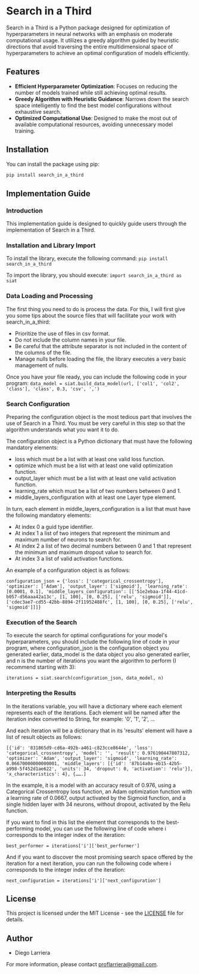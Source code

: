 # Search in a Third

Search in a Third is a Python package designed for optimization of hyperparameters in neural networks with an emphasis on moderate computational usage. It utilizes a greedy algorithm guided by heuristic directions that avoid traversing the entire multidimensional space of hyperparameters to achieve an optimal configuration of models efficiently.

## Features

- **Efficient Hyperparameter Optimization**: Focuses on reducing the number of models trained while still achieving optimal results.
- **Greedy Algorithm with Heuristic Guidance**: Narrows down the search space intelligently to find the best model configurations without exhaustive search.
- **Optimized Computational Use**: Designed to make the most out of available computational resources, avoiding unnecessary model training.

## Installation

You can install the package using pip:

```bash
pip install search_in_a_third
```

## Implementation Guide

### Introduction
This implementation guide is designed to quickly guide users through the implementation of Search in a Third.

### Installation and Library Import
To install the library, execute the following command:
```pip install search_in_a_third```

To import the library, you should execute:
```import search_in_a_third as siat```

### Data Loading and Processing
The first thing you need to do is process the data. For this, I will first give you some tips about the source files that will facilitate your work with search_in_a_third:
- Prioritize the use of files in csv format.
- Do not include the column names in your file.
- Be careful that the attribute separator is not included in the content of the columns of the file.
- Manage nulls before loading the file, the library executes a very basic management of nulls.

Once you have your file ready, you can include the following code in your program:
```data_model = siat.build_data_model(url, ['col1', 'col2', 'class'], 'class', 0.3, 'csv', ',')```

### Search Configuration
Preparing the configuration object is the most tedious part that involves the use of Search in a Third. You must be very careful in this step so that the algorithm understands what you want it to do.

The configuration object is a Python dictionary that must have the following mandatory elements:
- loss which must be a list with at least one valid loss function.
- optimize which must be a list with at least one valid optimization function.
- output_layer which must be a list with at least one valid activation function.
- learning_rate which must be a list of two numbers between 0 and 1.
- middle_layers_configuration with at least one Layer type element.

In turn, each element in middle_layers_configuration is a list that must have the following mandatory elements:
- At index 0 a guid type identifier.
- At index 1 a list of two integers that represent the minimum and maximum number of neurons to search for.
- At index 2 a list of two decimal numbers between 0 and 1 that represent the minimum and maximum dropout value to search for.
- At index 3 a list of valid activation functions.

An example of a configuration object is as follows:

```configuration_json = {'loss': ['categorical_crossentropy'], 'optimizer': ['Adam'], 'output_layer': ['sigmoid'], 'learning_rate': [0.0001, 0.1], 'middle_layers_configuration': [['51e2ebaa-1f44-41cd-b057-d56aaa42a13c', [1, 100], [0, 0.25], ['relu', 'sigmoid']], ['cdec3ae7-cd55-42bb-8894-2f11952488fc', [1, 100], [0, 0.25], ['relu', 'sigmoid']]]}```

### Execution of the Search

To execute the search for optimal configurations for your model's hyperparameters, you should include the following line of code in your program, where configuration_json is the configuration object you generated earlier, data_model is the data object you also generated earlier, and n is the number of iterations you want the algorithm to perform (I recommend starting with 3):


```iterations = siat.search(configuration_json, data_model, n)```

### Interpreting the Results
In the iterations variable, you will have a dictionary where each element represents each of the iterations. Each element will be named after the iteration index converted to String, for example: '0', '1', '2', ...

And each iteration will be a dictionary that in its 'results' element will have a list of result objects as follows:


```[{'id': '831865d9-cd6a-492b-a461-c823cce8644e', 'loss': 'categorical_crossentropy', 'model': '', 'result': 0.976190447807312, 'optimizer': 'Adam', 'output_layer': 'sigmoid', 'learning_rate': 0.06670000000000001, 'middle_layers': [{'id': '87b14a0a-eb15-42b5-a998-5f452d1ae622', 'units': 34, 'dropout': 0, 'activation': 'relu'}], 'x_characteristics': 4}, {…….]```


In the example, it is a model with an accuracy result of 0.976, using a Categorical Crossentropy loss function, an Adam optimization function with a learning rate of 0.0667, output activated by the Sigmoid function, and a single hidden layer with 34 neurons, without dropout, activated by the Relu function.

If you want to find in this list the element that corresponds to the best-performing model, you can use the following line of code where i corresponds to the integer index of the iteration:


```best_performer = iterations['i']['best_performer']```

And if you want to discover the most promising search space offered by the iteration for a next iteration, you can run the following code where i corresponds to the integer index of the iteration:

```next_configuration = iterations['i']['next_configuration']```



## License

This project is licensed under the MIT License - see the [LICENSE](LICENSE) file for details.

## Author

- Diego Larriera

For more information, please contact proflarriera@gmail.com.